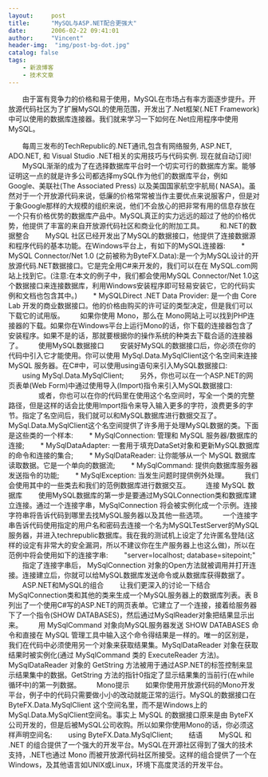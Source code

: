```yaml
---
layout:     post
title:      "MySQL与ASP.NET配合更强大"
date:       2006-02-22 09:41:01
author:     "Vincent"
header-img:  "img/post-bg-dot.jpg"
catalog: false
tags:
    - 新浪博客
    - 技术文章
---
```








　　由于富有竞争力的价格和易于使用，MySQL在市场占有率方面逐步提升。开放源代码社区为了扩展MySQL的使用范围，开发出了.Net框架(.NET Framework)中可以使用的数据库连接器。我们就来学习一下如何在.Net应用程序中使用MySQL。

　　每周三发布的TechRepublic的.NET通讯,包含有网络服务, ASP.NET, ADO.NET, 和 Visual Studio .NET相关的实用技巧与代码实例. 现在就自动订阅!
　　MySQL渐渐的成为了在选择数据库平台时一个切实可行的数据库方案。能够证明这一点的就是许多公司都选择mySQL作为他们的数据库平台，例如 Google、美联社(The Associated Press) 以及美国国家航空宇航局( NASA)。虽然对于一个开放源代码来说，低廉的价格常常被当作主要优点来说服客户，但是对于象Google那样的大规模的组织来说，他们不会放心的把非常有用的信息存放在一个只有价格优势的数据库产品中。MySQL真正的实力远远的超过了他的价格优势，他提供了丰富的来自开放源代码社区和商业化的附加工具。
　　和.NET的数据整合
　　MySQL 社区已经开发出了MySQL的数据接口，他提供了连接数据源和程序代码的基本功能。在Windows平台上，有如下的MySQL连接器:
　　* MySQL Connector/Net 1.0 (之前被称为ByteFX.Data):是一个为MySQL设计的开放源代码.NET数据接口。它是完全用C#来开发的，我们可以在在 MySQL.com网站上找到它。(注意:在本文的例子中，我们都会使用MySQL Connector/Net 1.0这个数据接口来连接数据库，利用Windows安装程序即可轻易安装它，它的代码实例和文档也包含其中。)
　　* MySQLDirect .NET Data Provider: 是一个由 Core Lab 开发的商业数据接口。他的价格由购买的许可证的类型决定，但是我们可以下载它的试用版。
　　如果你使用 Mono，那么在 Mono网站上可以找到PHP连接器的下载。如果你在Windows平台上运行Mono的话，你下载的连接器包含了安装程序。如果不是的话，那就要根据你的操作系统的种类去下载合适的连接器了。
　　使用MySQL数据接口
　　安装好MySQL的数据接口后，你必须在你的代码中引入它才能使用。你可以使用 MySql.Data.MySqlClient这个名空间来连接 MySQL 服务器。在C#中，可以使用using语句来引入MySQL数据接口:
　　using MySql.Data.MySqlClient;
　　另外，你也可以在一个ASP.NET的网页表单(Web Form)中通过使用导入(Import)指令来引入MySQL数据接口:
　　
　　或者，你也可以在你的代码里在使用这个名空间时，写全一个类的完整路径，但是这样的话会比使用Import指令来导入输入更多的字符，浪费更多的字节。指定了名空间后，我们就可以和MySQL数据库进行数据交互了。 MySql.Data.MySqlClient这个名空间提供了许多用于处理MySQL数据的类。下面是这些类的一个样本:
　　* MySqlConnection: 管理和 MySQL 服务器/数据库的连接;
　　* MySqlDataAdapter: 一套用于填充DataSet对象和更新MySQL数据库的命令和连接的集合;
　　* MySqlDataReader: 让你能够从一个 MySQL 数据库读取数据。它是一个单向的数据流;
　　* MySqlCommand: 提供向数据库服务器发送指令的功能;
　　* MySqlException: 当发生问题时提供例外处理。
　　我们会使用其中的一些类去和我们的范例数据库进行数据交互。
　　连接 MySQL 数据库
　　使用MySQL数据库的第一步是要通过MySQLConnection类和数据库建立连接。通过一个连接字串，MySqlConnection 将会被实例化成一个示例。连接字符串将告诉代码到哪里去找MySQL服务器以及其他一些选项。
　　一个连接字串告诉代码使用指定的用户名和密码去连接一个名为MySQLTestServer的MySQL服务器，并进入techrepublic数据库。我在我的测试机上设定了允许匿名登陆(这样的设定有非常大的安全漏洞，所以不建议你在生产服务器上也这么做)，所以在范例中将会使用如下的连接字串:
　　"server=localhost; database=sitepoint;"
　　指定了连接字串后， MySqlConnection 对象的Open方法就被调用并打开连接。连接建立后，你就可以给MySQL数据库发送命令或从数据库获得数据了。
　　ASP.NET和MySQL的组合
　　让我们更深入的讨论一下结合MySqlConnection类和其他的类来生成一个MySQL服务器上的数据库列表。表 B列出了一个使用C#写的ASP.NET的网页表单。它建立了一个连接，接着给服务器下了一个指令(SHOW DATABASES)，然后通过MySqlReader对象把结果显示出来。
　　用 MySqlCommand 对象向MySQL服务器发送 SHOW DATABASES 命令和直接在 MySQL 管理工具中输入这个命令得结果是一样的。唯一的区别是，我们在代码中必须使用另一个对象来获取结果集。MySqlDataReader 对象在获取结果时被实例化(通过 MySqlCommand 类的 ExecuteReader 方法)。MySqlDataReader 对象的 GetString 方法被用于通过ASP.NET的标签控制来显示结果集中的数据。GetString 方法的指针0指定了显示结果集的当前行(在while循环中)的第一列数据。
　　Mono提示
　　如果你使用开放源代码的Mono开发平台，例子中的代码只需要做小小的改动就能正常的运行。MySQL的数据接口在 ByteFX.Data.MySqlClient 这个空间名里，而不是Windows上的MySql.Data.MySqlClient空间名。事实上 MySQL 的数据接口原来是由 ByteFX公司开发的，但是后被MySQL公司收购。所以如果你使用Mono的话，你必须这样声明空间名:
　　using ByteFX.Data.MySqlClient;
　　结语
　　MySQL 和 .NET 的组合提供了一个强大的开发平台。MySQL在开源社区得到了强大的技术支持，.NET也通过 Mono 而被开放源代码社区所接受。这样的组合提供了一个在Windows，及其他语言如UNIX或Linux，环境下高度灵活的开发平台。




